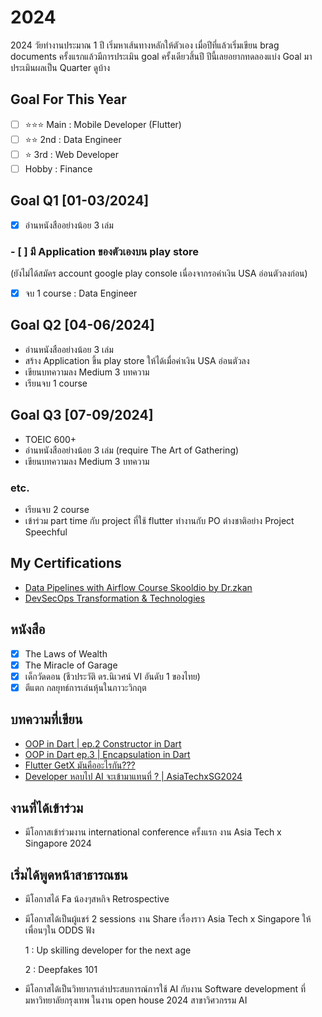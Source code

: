 # 2024
2024 วัยทำงานประมาณ 1 ปี เริ่มหาเส้นทางหลักให้ตัวเอง
เมื่อปีที่แล้วเริ่มเขียน brag documents ครั้งแรกแล้วมีการประเมิน goal ครั้งเดียวสิ้นปี ปีนี้เลยอยากทดลองแบ่ง Goal มาประเมินผลเป็น Quarter ดูบ้าง

## Goal For This Year

- [ ] ⭐️⭐️⭐️ Main : Mobile Developer (Flutter)
- [ ] ⭐️⭐️ 2nd : Data Engineer
- [ ] ⭐️ 3rd : Web Developer
- [ ] Hobby : Finance

## Goal Q1 [01-03/2024]
- [x] อ่านหนังสืออย่างน้อย 3 เล่ม

### - [ ] มี Application ของตัวเองบน play store
(ยังไม่ได้สมัคร account google play console เนื่องจากรอค่าเงิน USA อ่อนตัวลงก่อน)

- [x] จบ 1 course : Data Engineer

## Goal Q2 [04-06/2024]
- อ่านหนังสืออย่างน้อย 3 เล่ม
- สร้าง Application ขึ้น play store ให้ได้เมื่อค่าเงิน USA อ่อนตัวลง
- เขียนบทความลง Medium 3 บทความ
- เรียนจบ 1 course

## Goal Q3 [07-09/2024]
- TOEIC 600+
- อ่านหนังสืออย่างน้อย 3 เล่ม (require The Art of Gathering)
- เขียนบทความลง Medium 3 บทความ

### etc.
- เรียนจบ 2 course
- เข้าร่วม part time กับ project ที่ใช้ flutter ทำงานกับ PO ต่างชาติอย่าง Project Speechful

## My Certifications
- [Data Pipelines with Airflow Course Skooldio by Dr.zkan](https://www.skooldio.com/certificate/a9e1da5c-8596-4ace-8dbd-4fcbdd38c81a)
- [DevSecOps Transformation & Technologies](https://www.skooldio.com/certificate/6a604023-6212-4eeb-9ad7-e5fb1424cd47)

## หนังสือ
- [x] The Laws of Wealth
- [x] The Miracle of Garage
- [x] เด็กวัดดอน (ชีวประวัติ ดร.นิเวศน์ VI อันดับ 1 ของไทย)
- [x] ตีแตก กลยุทธ์การเล่นหุ้นในภาวะวิกฤต  

## บทความที่เขียน
- [OOP in Dart | ep.2 Constructor in Dart](https://medium.com/@art.chawarat/oop-in-dart-มาเรียนรู้-oop-ผ่าน-dart-กันเถอะ-ep-2-constructor-in-dart-9fa3af114f4e)
- [OOP in Dart ep.3 | Encapsulation in Dart](https://medium.com/@art.chawarat/oop-in-dart-มาเรียนรู้-oop-ผ่าน-dart-กันเถอะ-ep-3-encapsulation-in-dart-7b82d6795dcc)
- [Flutter GetX มันคืออะไรกัน???](https://medium.com/@art.chawarat/flutter-getx-มันคืออะไรกัน-fd740226368a)
- [Developer หลบไป AI จะเข้ามาแทนที่ ? | AsiaTechxSG2024](https://medium.com/odds-team/developer-หลบไป-ai-จะเข้ามาแทนที่-asiatechxsg2024-d7a07d655bb5)

## งานที่ได้เข้าร่วม
- มีโอกาสเข้าร่วมงาน international conference ครั้งแรก งาน Asia Tech x Singapore 2024

## เริ่มได้พูดหน้าสาธารณชน
- มีโอกาสได้ Fa น้องๆสหกิจ Retrospective
- มีโอกาสได้เป็นผู้แชร์ 2 sessions งาน Share เรื่องราว Asia Tech x Singapore ให้เพื่อนๆใน ODDS ฟัง

  1 : Up skilling developer for the next age

  2 : Deepfakes 101
- มีโอกาสได้เป็นวิทยากรเล่าประสบการณ์การใช้ AI กับงาน Software development ที่ มหาวิทยาลัยกรุงเทพ ในงาน open house 2024 สาขาวิศวกรรม AI
